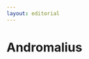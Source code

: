 ```yaml
---
layout: editorial
---
```


# Andromalius

<figure><img src="../../../../../../../../../../.gitbook/assets/Screenshot 2023-12-22 at 11.04.54 AM.png" alt=""><figcaption></figcaption></figure>
